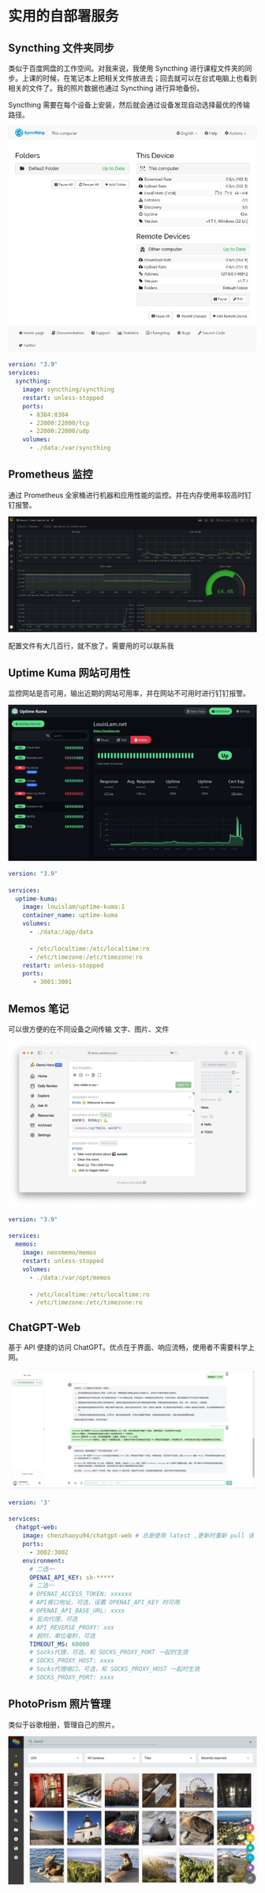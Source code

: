 # 实用的自部署服务

## Syncthing 文件夹同步

类似于百度网盘的工作空间。对我来说，我使用 Syncthing 进行课程文件夹的同步。上课的时候，在笔记本上把相关文件放进去；回去就可以在台式电脑上也看到相关的文件了。我的照片数据也通过 Syncthing 进行异地备份。

Syncthing 需要在每个设备上安装，然后就会通过设备发现自动选择最优的传输路径。

![1679370723110](实用的自部署服务.assets/1679370723110.png)

```yaml
version: "3.9"
services:
  syncthing:
    image: syncthing/syncthing
    restart: unless-stopped
    ports:
      - 8384:8384
      - 22000:22000/tcp
      - 22000:22000/udp
    volumes:
      - ./data:/var/syncthing
```

## Prometheus 监控

通过 Prometheus 全家桶进行机器和应用性能的监控。并在内存使用率较高时钉钉报警。

![1679370745938](实用的自部署服务.assets/1679370745938.png)

配置文件有大几百行，就不放了，需要用的可以联系我

## Uptime Kuma 网站可用性

监控网站是否可用，输出近期的网站可用率，并在网站不可用时进行钉钉报警。

![1679370754962](实用的自部署服务.assets/1679370754962.png)

```yaml
version: "3.9"

services:
  uptime-kuma:
    image: louislam/uptime-kuma:1
    container_name: uptime-kuma
    volumes:
      - ./data:/app/data
      
      - /etc/localtime:/etc/localtime:ro
      - /etc/timezone:/etc/timezone:ro
    restart: unless-stopped
    ports:
       - 3001:3001
```

## Memos 笔记

可以很方便的在不同设备之间传输 文字、图片、文件

![1679370772645](实用的自部署服务.assets/1679370772645.png)

```yaml
version: "3.9"

services:
  memos:
    image: neosmemo/memos
    restart: unless-stopped
    volumes:
      - ./data:/var/opt/memos

      - /etc/localtime:/etc/localtime:ro
      - /etc/timezone:/etc/timezone:ro
```

## ChatGPT-Web

基于 API 便捷的访问 ChatGPT。优点在于界面、响应流畅，使用者不需要科学上网。

![1679370790176](实用的自部署服务.assets/1679370790176.png)

```yaml
version: '3'

services:
  chatgpt-web:
    image: chenzhaoyu94/chatgpt-web # 总是使用 latest ,更新时重新 pull 该 tag 镜像即可
    ports:
      - 3002:3002
    environment:
      # 二选一
      OPENAI_API_KEY: sk-*****
      # 二选一
      # OPENAI_ACCESS_TOKEN: xxxxxx
      # API接口地址，可选，设置 OPENAI_API_KEY 时可用
      # OPENAI_API_BASE_URL: xxxx
      # 反向代理，可选
      # API_REVERSE_PROXY: xxx
      # 超时，单位毫秒，可选
      TIMEOUT_MS: 60000
      # Socks代理，可选，和 SOCKS_PROXY_PORT 一起时生效
      # SOCKS_PROXY_HOST: xxxx
      # Socks代理端口，可选，和 SOCKS_PROXY_HOST 一起时生效
      # SOCKS_PROXY_PORT: xxxx
```

## PhotoPrism 照片管理

类似于谷歌相册，管理自己的照片。

![1679370809365](实用的自部署服务.assets/1679370809365.png)